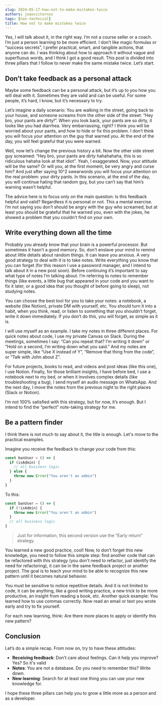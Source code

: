 ```yaml
---
slug: 2024-05-17-how-not-to-make-mistakes-twice
authors: joaovictornsv
tags: [non-technical]
title: How not to make mistakes twice
---
```



Yes, I will talk about it, in the right way. I’m not a course seller or a coach. I’m just a person learning to be more efficient. I don’t like magic formulas or “success secrets”, I prefer practical, smart, and tangible actions, that anyone can do. I was thinking about how to approach it without vague and superfluous words, and I think I got a good result. This post is divided into three pillars that I follow to never make the same mistake twice. Let’s start.

<!-- truncate -->

## Don’t take feedback as a personal attack

Maybe some feedback can be a personal attack, but it’s up to you how you will deal with it. Sometimes they are valid and can be useful. For some people, it’s hard, I know, but it’s necessary to try.

Let’s imagine a daily scenario: You are walking in the street, going back to your house, and someone screams from the other side of the street: “Hey bro, your pants are dirty!”. When you look back, your pants are so dirty, it looks like you had diarrhea. Very embarrassing, right? I think you will be worried about your pants, and how to hide or fix this problem. I don’t think you will focus your attention on the guy that warned you. At the end of the day, you will feel grateful that you were warned.

Well, now let’s change the previous history a bit. Now the other side street guy screamed: “Hey bro, your pants are dirty hahahahaha, this is so ridiculous hahaha look at that idiot”. Yeah, I exaggerated. Now, your attitude will be the same? Or will you, at the first moment, be very angry and curse him? And just after saying 10^2 swearwords you will focus your attention on the real problem: your dirty pants. In this scenario, at the end of the day, you will continue hating that random guy, but you can’t say that him’s warning wasn’t helpful.

The advice here is to focus only on the main question: Is this feedback helpful and valid? Regardless it is personal or not. This a mental exercise. I’m not saying you don’t should be angry with the guy who screamed, but at least you should be grateful that he warned you, even with the jokes, he showed a problem that you couldn't find on your own.

## Write everything down all the time

Probably you already know that your brain is a powerful processor. But sometimes it hasn’t a good memory. So, don’t enslave your mind to remind about little details about random things. It can leave you anxious. A very good strategy to deal with it is to take notes. Write everything you know that you can forget (for this reason I use a password manager, and I intend to talk about it in a new post soon). Before continuing it’s important to say what type of notes I’m talking about. I’m referring to notes to remember things (like events, a little bug that appeared in your code and you want to fix it later, or a good idea that you thought of before going to sleep), not studying notes. 

You can choose the best tool for you to take your notes: a notebook, a website (like Notion), private DM with yourself, etc. You should turn it into a habit, when you think, read, or listen to something that you shouldn’t forget, write it down immediately. If you don’t do this, you will forget, as simple as it is.

I will use myself as an example. I take my notes in three different places. For quick notes about code, I use my private Canvas on Slack. During the meetings, sometimes I say: “Can you repeat that? I’m writing it down” or “Hold on a second, I’m writing down what you said.” And my notes are super simple, like  “Use X instead of Y”, “Remove that thing from the code”, or “Talk with John about Z”.

For future projects, books to read, and videos and post ideas (like this one), I use Notion. Finally, for those brilliant insights, I have before bed, I use a notebook next to my bed, or when it involves complex details (like troubleshooting a bug), I send myself an audio message on WhatsApp. And the next day, I move the notes from the previous night to the right places (Slack or Notion).

I’m not 100% satisfied with this strategy, but for now, it’s enough. But I intend to find the “perfect” note-taking strategy for me.

## Be a pattern finder

I think there is not much to say about it, the title is enough. Let's move to the practical examples.

Imagine you receive the feedback to change your code from this:

```jsx
const banUser = () => {
  if (isAdmin) {
    // all business logic
  } else {
    throw new Error("You aren't an admin")
  }
}
```

To this:

```jsx
const banUser = () => {
  if (!isAdmin) {
    throw new Error("You aren't an admin")  
  }
  // all business logic
}
```

> Just for information, this second version use the “Early return” strategy.

You learned a new good practice, cool! Now, to don’t forget this new knowledge, you need to follow this simple step: find another code that can be refactored with this strategy (you don’t need to refactor, just identify the need for refactoring), it can be in the same feedback project or another project. The goal is to teach your mind to be able to recognize this new pattern until it becomes natural behavior.

You must be sensitive to notice repetitive details. And it is not limited to code, it can be anything, like a good writing practice, a new trick to be more productive, an insight from reading a book, etc. Another quick example: You learned how to use commas correctly. Now read an email or text you wrote early and try to fix yourself.

For each new learning, think: Are there more places to apply or identify this new pattern?

## Conclusion

Let’s do a simple recap. From now on, try to have these attitudes:

- **Receiving feedback**: Don’t care about feelings. Can it help you improve? Yes? So it's valid
- **Notes**: You are not a database. Do you need to remember this? Write down.
- **New learning**: Search for at least one thing you can use your new knowledge for.

I hope these three pillars can help you to grow a little more as a person and as a developer.